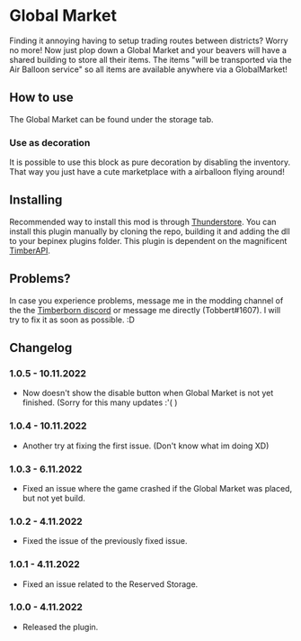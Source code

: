 # Global Market

Finding it annoying having to setup trading routes between districts? Worry no more! Now just plop down a Global Market and your beavers will have a shared building to store all their items. The items "will be transported via the Air Balloon service" so all items are available anywhere via a GlobalMarket!

## How to use

The Global Market can be found under the storage tab. 

### Use as decoration

It is possible to use this block as pure decoration by disabling the inventory. That way you just have a cute marketplace with a airballoon flying around!

## Installing

Recommended way to install this mod is through [Thunderstore](https://timberborn.thunderstore.io/). You can install this plugin manually by cloning the repo, building it and adding the dll to your bepinex plugins folder. This plugin is dependent on the magnificent [TimberAPI](https://github.com/Timberborn-Modding-Central/TimberAPI).

## Problems?

In case you experience problems, message me in the modding channel of the the [Timberborn discord](https://discord.gg/mfbBF4cWpX) or message me directly (Tobbert#1607). I will try to fix it as soon as possible. :D

## Changelog

### 1.0.5 - 10.11.2022

- Now doesn't show the disable button when Global Market is not yet finished. (Sorry for this many updates :'( )

### 1.0.4 - 10.11.2022

- Another try at fixing the first issue. (Don't know what im doing XD)

### 1.0.3 - 6.11.2022

- Fixed an issue where the game crashed if the Global Market was placed, but not yet build.

### 1.0.2 - 4.11.2022

- Fixed the issue of the previously fixed issue.

### 1.0.1 - 4.11.2022

- Fixed an issue related to the Reserved Storage.

### 1.0.0 - 4.11.2022

- Released the plugin.